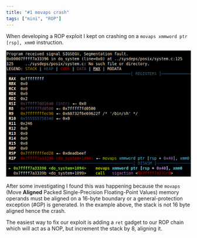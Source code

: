 ```yaml
---
title: "#1 movaps crash"
tags: ["mini", "ROP"]
---
```


When developing a ROP exploit I kept on crashing on a `movaps xmmword ptr [rsp], xmm0` instruction.

![](/assets/img/2020-10-07-1_movaps_crash.png)

After some investigating I found this was happening because the `movaps` (Move **Aligned** Packed Single-Precision Floating-Point Values) memory operands must be aligned on a 16-byte boundary or a general-protection exception (#GP) is generated. In the example above, the stack is not 16 byte aligned hence the crash.

The easiest way to fix our exploit is adding a `ret` gadget to our ROP chain which will act as a NOP, but increment the stack by 8, aligning it.
